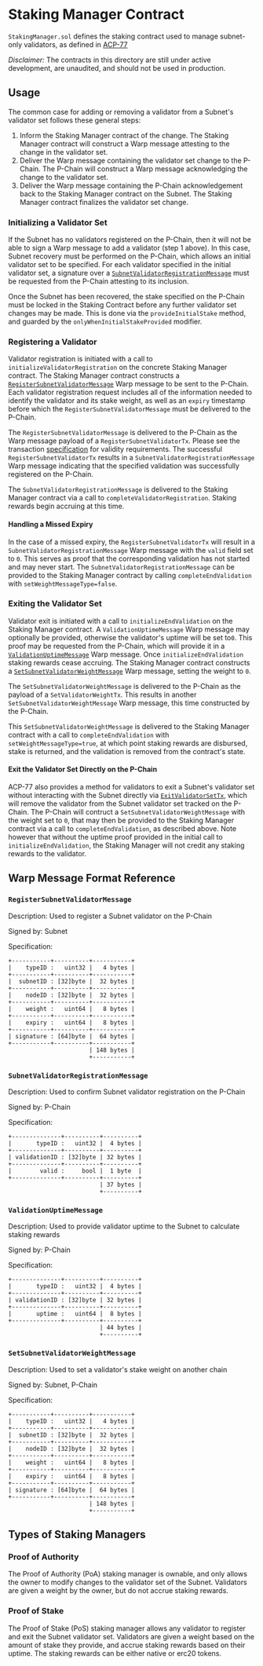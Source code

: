 # Staking Manager Contract

`StakingManager.sol` defines the staking contract used to manage subnet-only validators, as defined in [ACP-77](https://github.com/avalanche-foundation/ACPs/tree/main/ACPs/77-reinventing-subnets)

_Disclaimer:_ The contracts in this directory are still under active development, are unaudited, and should not be used in production.

## Usage

The common case for adding or removing a validator from a Subnet's validator set follows these general steps:

1. Inform the Staking Manager contract of the change. The Staking Manager contract will construct a Warp message attesting to the change in the validator set.
2. Deliver the Warp message containing the validator set change to the P-Chain. The P-Chain will construct a Warp message acknowledging the change to the validator set.
3. Deliver the Warp message containing the P-Chain acknowledgement back to the Staking Manager contract on the Subnet. The Staking Manager contract finalizes the validator set change.

### Initializing a Validator Set

If the Subnet has no validators registered on the P-Chain, then it will not be able to sign a Warp message to add a validator (step 1 above). In this case, Subnet recovery must be performed on the P-Chain, which allows an initial validator set to be specified. For each validator specified in the initial validator set, a signature over a [`SubnetValidatorRegistrationMessage`](#subnetvalidatorregistrationmessage) must be requested from the P-Chain attesting to its inclusion.

Once the Subnet has been recovered, the stake specified on the P-Chain must be locked in the Staking Contract before any further validator set changes may be made. This is done via the `provideInitialStake` method, and guarded by the `onlyWhenInitialStakeProvided` modifier.

### Registering a Validator

Validator registration is initiated with a call to `initializeValidatorRegistration` on the concrete Staking Manager contract. The Staking Manager contract constructs a [`RegisterSubnetValidatorMessage`](#registersubnetvalidatormessage) Warp message to be sent to the P-Chain. Each validator registration request includes all of the information needed to identify the validator and its stake weight, as well as an `expiry` timestamp before which the `RegisterSubnetValidatorMessage` must be delivered to the P-Chain.

The `RegisterSubnetValidatorMessage` is delivered to the P-Chain as the Warp message payload of a `RegisterSubnetValidatorTx`. Please see the transaction [specification](https://github.com/avalanche-foundation/ACPs/tree/main/ACPs/77-reinventing-subnets#step-2-issue-a-registersubnetvalidatortx-on-the-p-chain) for validity requirements. The successful `RegisterSubnetValidatorTx` results in a `SubnetValidatorRegistrationMessage` Warp message indicating that the specified validation was successfully registered on the P-Chain.

The `SubnetValidatorRegistrationMessage` is delivered to the Staking Manager contract via a call to `completeValidatorRegistration`. Staking rewards begin accruing at this time.

#### Handling a Missed Expiry

In the case of a missed expiry, the `RegisterSubnetValidatorTx` will result in a `SubnetValidatorRegistrationMessage` Warp message with the `valid` field set to `0`. This serves as proof that the corresponding validation has not started and may never start. The `SubnetValidatorRegistrationMessage` can be provided to the Staking Manager contract by calling `completeEndValidation` with `setWeightMessageType=false`.

### Exiting the Validator Set

Validator exit is initiated with a call to `initializeEndValidation` on the Staking Manager contract. A `ValidationUptimeMessage` Warp message may optionally be provided, otherwise the validator's uptime will be set to`0`. This proof may be requested from the P-Chain, which will provide it in a [`ValidationUptimeMessage`](#validationuptimemessage) Warp message. Once `initializeEndValidation` staking rewards cease accruing. The Staking Manager contract constructs a [`SetSubnetValidatorWeightMessage`](#setsubnetvalidatorweightmessage) Warp message, setting the weight to `0`.

The `SetSubnetValidatorWeightMessage` is delivered to the P-Chain as the payload of a `SetValidatorWeightTx`. This results in another `SetSubnetValidatorWeightMessage` Warp message, this time constructed by the P-Chain.

This `SetSubnetValidatorWeightMessage` is delivered to the Staking Manager contract with a call to `completeEndValidation` with `setWeightMessageType=true`, at which point staking rewards are disbursed, stake is returned, and the validation is removed from the contract's state.

#### Exit the Validator Set Directly on the P-Chain

ACP-77 also provides a method for validators to exit a Subnet's validator set without interacting with the Subnet directly via [`ExitValidatorSetTx`](https://github.com/avalanche-foundation/ACPs/tree/main/ACPs/77-reinventing-subnets#exitvalidatorsettx), which will remove the validator from the Subnet validator set tracked on the P-Chain. The P-Chain will contruct a `SetSubnetValidatorWeightMessage` with the weight set to `0`, that may then be provided to the Staking Manager contract via a call to `completeEndValidation`, as described above. Note however that without the uptime proof provided in the initial call to `initializeEndValidation`, the Staking Manager will not credit any staking rewards to the validator.

## Warp Message Format Reference

### `RegisterSubnetValidatorMessage`

Description: Used to register a Subnet validator on the P-Chain

Signed by: Subnet

Specification:

```
+-----------+----------+-----------+
|    typeID :   uint32 |   4 bytes |
+-----------+----------+-----------+
|  subnetID : [32]byte |  32 bytes |
+-----------+----------+-----------+
|    nodeID : [32]byte |  32 bytes |
+-----------+----------+-----------+
|    weight :   uint64 |   8 bytes |
+-----------+----------+-----------+
|    expiry :   uint64 |   8 bytes |
+-----------+----------+-----------+
| signature : [64]byte |  64 bytes |
+-----------+----------+-----------+
                       | 148 bytes |
                       +-----------+

```

### `SubnetValidatorRegistrationMessage`

Description: Used to confirm Subnet validator registration on the P-Chain

Signed by: P-Chain

Specification:

```
+--------------+----------+----------+
|       typeID :   uint32 |  4 bytes |
+--------------+----------+----------+
| validationID : [32]byte | 32 bytes |
+--------------+----------+----------+
|        valid :     bool |  1 byte  |
+--------------+----------+----------+
                          | 37 bytes |
                          +----------+
```

### `ValidationUptimeMessage`

Description: Used to provide validator uptime to the Subnet to calculate staking rewards

Signed by: P-Chain

Specification:

```
+--------------+----------+----------+
|       typeID :   uint32 |  4 bytes |
+--------------+----------+----------+
| validationID : [32]byte | 32 bytes |
+--------------+----------+----------+
|       uptime :   uint64 |  8 bytes |
+--------------+----------+----------+
                          | 44 bytes |
                          +----------+
```

### `SetSubnetValidatorWeightMessage`

Description: Used to set a validator's stake weight on another chain

Signed by: Subnet, P-Chain

Specification:

```
+-----------+----------+-----------+
|    typeID :   uint32 |   4 bytes |
+-----------+----------+-----------+
|  subnetID : [32]byte |  32 bytes |
+-----------+----------+-----------+
|    nodeID : [32]byte |  32 bytes |
+-----------+----------+-----------+
|    weight :   uint64 |   8 bytes |
+-----------+----------+-----------+
|    expiry :   uint64 |   8 bytes |
+-----------+----------+-----------+
| signature : [64]byte |  64 bytes |
+-----------+----------+-----------+
                       | 148 bytes |
                       +-----------+
```

## Types of Staking Managers

### Proof of Authority

The Proof of Authority (PoA) staking manager is ownable, and only allows the owner to modify changes to the validator set of the Subnet. Validators are given a weight by the owner, but do not accrue staking rewards.

### Proof of Stake

The Proof of Stake (PoS) staking manager allows any validator to register and exit the Subnet validator set. Validators are given a weight based on the amount of stake they provide, and accrue staking rewards based on their uptime. The staking rewards can be either native or erc20 tokens.
